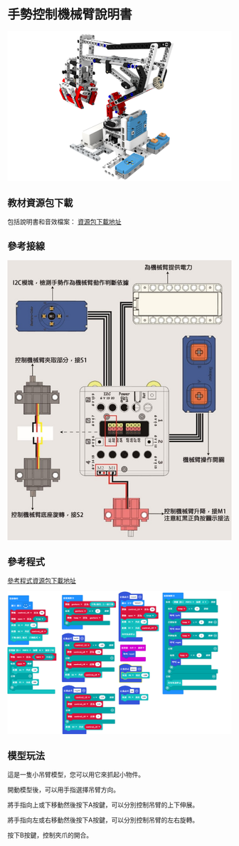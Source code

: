 # 手勢控制機械臂說明書

![](./instruction1/01_claw.png)

## 教材資源包下載

包括說明書和音效檔案： [資源包下載地址](https://bit.ly/Powerbrick10in1BuildingGuide)

## 參考接線

![](./instruction1/01_clawcon.jpg)

## 參考程式

[參考程式資源包下載地址](https://bit.ly/Powerbrick10in1ModelsHex)

![](./instruction1/01_clawcode.png)

## 模型玩法

這是一隻小吊臂模型，您可以用它來抓起小物件。

開動模型後，可以用手指選擇吊臂方向。

將手指向上或下移動然後按下A按鍵，可以分別控制吊臂的上下伸展。

將手指向左或右移動然後按下A按鍵，可以分別控制吊臂的左右旋轉。

按下B按鍵，控制夾爪的開合。

